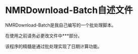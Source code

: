# NMRDownload-Batch自述文件
NMRDownload-Batch是我自己编写的一个批处理脚本。

在使用之前请务必更改文件中\*\*\*部分。

该程序的精髓是通过批处理实现了日期计算功能。
